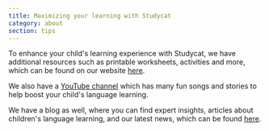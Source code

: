```yaml
---
title: Maximizing your learning with Studycat
category: about
section: tips
---
```

To enhance your child's learning experience with Studycat, we have additional resources such as printable worksheets, activities and more, which can be found on our website [here](https://studycat.com/learn/).


We also have a [YouTube channel](https://www.youtube.com/@learnwithstudycat) which has many fun songs and stories to help boost your child's language learning.


We have a blog as well, where you can find expert insights, articles about children's language learning, and our latest news, which can be found [here](https://studycat.com/blog/).